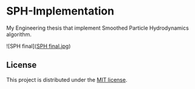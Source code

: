 # SPH-Implementation

My Engineering thesis that implement Smoothed Particle Hydrodynamics algorithm.

![SPH final]([SPH final.jpg](https://github.com/BartoszSPawlak/SPH-Implementation/blob/main/SPH%20final.jpg))

## License

This project is distributed under the [MIT license](LICENSE.txt).
